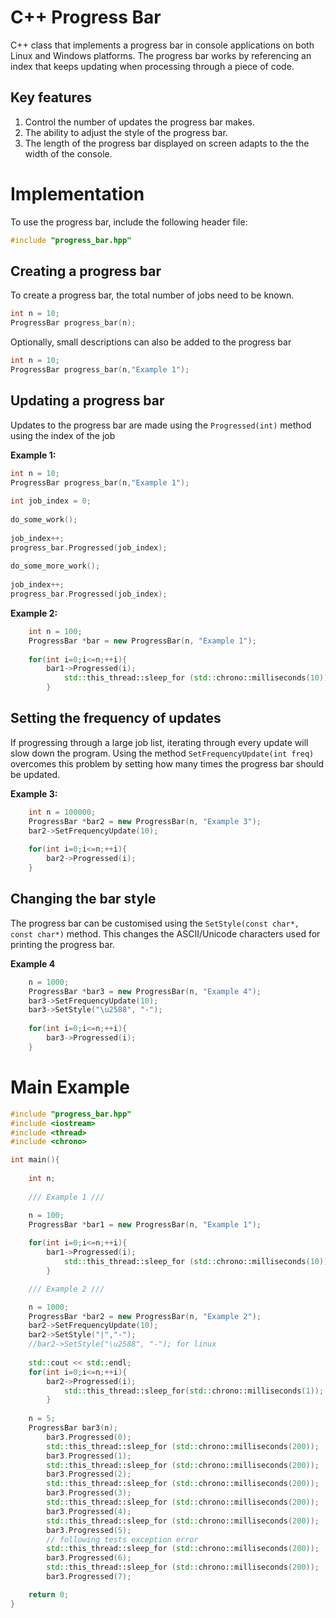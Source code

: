C++ Progress Bar
================

C++ class that implements a progress bar in console applications on both Linux and Windows platforms. The progress bar works by referencing an index that keeps updating when processing through a piece of code.

Key features
-------------

1. Control the number of updates the progress bar makes.
2. The ability to adjust the style of the progress bar.
3. The length of the progress bar displayed on screen adapts to the the width of the console.

Implementation
===========

To use the progress bar, include the following header file:

```C++
#include "progress_bar.hpp"
```

Creating a progress bar
------------------------

To create a progress bar, the total number of jobs need to be known.

```C++   
int n = 10;
ProgressBar progress_bar(n);
```
    
 Optionally, small descriptions can also be added to the progress bar

```C++ 
int n = 10;
ProgressBar progress_bar(n,"Example 1");
```
 
 
 
Updating a progress bar
-------------------------
 
Updates to the progress bar are made using the `Progressed(int)` method using the index of the job
 

**Example 1:**

```C++
int n = 10;
ProgressBar progress_bar(n,"Example 1");
    
int job_index = 0;
    
do_some_work();
    
job_index++;
progress_bar.Progressed(job_index);
 
do_some_more_work();
    
job_index++;
progress_bar.Progressed(job_index);
```
 
**Example 2:**

```C++
	int n = 100;
	ProgressBar *bar = new ProgressBar(n, "Example 1");
	
	for(int i=0;i<=n;++i){
		bar1->Progressed(i);
        	std::this_thread::sleep_for (std::chrono::milliseconds(10));
    	}
```

Setting the frequency of updates
----------------------------------

If progressing through a large job list, iterating through every update will slow down the program. Using the method `SetFrequencyUpdate(int freq)`  overcomes this problem by setting how many times the progress bar should be updated.

**Example 3:**
```C++
	int n = 100000;
	ProgressBar *bar2 = new ProgressBar(n, "Example 3");
	bar2->SetFrequencyUpdate(10);
	
	for(int i=0;i<=n;++i){
		bar2->Progressed(i);
	}
```

Changing the bar style
------------------------

The progress bar can be customised using the `SetStyle(const char*, const char*)` method. This changes the ASCII/Unicode characters used for printing the progress bar.

**Example 4**
```C++
	n = 1000;
	ProgressBar *bar3 = new ProgressBar(n, "Example 4");
	bar3->SetFrequencyUpdate(10);
	bar3->SetStyle("\u2588", "-");
	
	for(int i=0;i<=n;++i){
		bar3->Progressed(i);
	}
```


Main Example
=========


```C++
#include "progress_bar.hpp"
#include <iostream>
#include <thread>
#include <chrono>

int main(){
	
	int n;
	
	/// Example 1 ///

	n = 100;
	ProgressBar *bar1 = new ProgressBar(n, "Example 1");
	
	for(int i=0;i<=n;++i){
		bar1->Progressed(i);
        	std::this_thread::sleep_for (std::chrono::milliseconds(10));
    	}

	/// Example 2 ///

	n = 1000;
	ProgressBar *bar2 = new ProgressBar(n, "Example 2");
	bar2->SetFrequencyUpdate(10);
	bar2->SetStyle("|","-");
	//bar2->SetStyle("\u2588", "-"); for linux
	
	std::cout << std::endl;
	for(int i=0;i<=n;++i){
		bar2->Progressed(i);
        	std::this_thread::sleep_for(std::chrono::milliseconds(1));
    	}
	
	n = 5;
	ProgressBar bar3(n);
    	bar3.Progressed(0);
    	std::this_thread::sleep_for (std::chrono::milliseconds(200));
    	bar3.Progressed(1);
    	std::this_thread::sleep_for (std::chrono::milliseconds(200));
    	bar3.Progressed(2);
    	std::this_thread::sleep_for (std::chrono::milliseconds(200));
    	bar3.Progressed(3);
    	std::this_thread::sleep_for (std::chrono::milliseconds(200));
    	bar3.Progressed(4);
    	std::this_thread::sleep_for (std::chrono::milliseconds(200));
    	bar3.Progressed(5);
    	// following tests exception error
    	std::this_thread::sleep_for (std::chrono::milliseconds(200));
    	bar3.Progressed(6);
    	std::this_thread::sleep_for (std::chrono::milliseconds(200));
    	bar3.Progressed(7);

	return 0;
}
```






